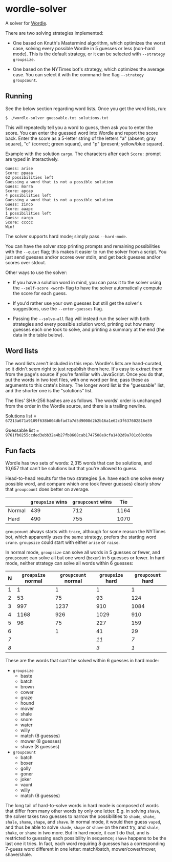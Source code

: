 # wordle-solver

A solver for [Wordle](https://www.nytimes.com/wordle/).

There are two solving strategies implemented:

- One based on Knuth's Mastermind algorithm, which optimizes the worst case,
  solving every possible Wordle in 5 guesses or less (non-hard mode). This is
  the default strategy, or it can be selected with `--strategy groupsize`.

- One based on the NYTimes bot's strategy, which optimizes the average case. You
  can select it with the command-line flag `--strategy groupcount`.

## Running

See the below section regarding word lists. Once you get the word lists, run:

```
$ ./wordle-solver guessable.txt solutions.txt
```

This will repeatedly tell you a word to guess, then ask you to enter the score.
You can enter the guessed word into Wordle and report the score back. Enter the
score as a 5-letter string of the letters "a" (absent; gray square), "c"
(correct; green square), and "p" (present; yellow/blue square).

Example with the solution `cargo`. The characters after each `Score:` prompt are
typed in interactively.

```
Guess: arise
Score: ppaaa
62 possibilities left
Guessing a word that is not a possible solution
Guess: morra
Score: apcap
4 possibilities left
Guessing a word that is not a possible solution
Guess: zinco
Score: aaapc
1 possibilities left
Guess: cargo
Score: ccccc
Win!
```

The solver supports hard mode; simply pass `--hard-mode`.

You can have the solver stop printing prompts and remaining possibilities with
the `--quiet` flag; this makes it easier to run the solver from a script. You
just send guesses and/or scores over stdin, and get back guesses and/or scores
over stdout.

Other ways to use the solver:

- If you have a solution word in mind, you can pass it to the solver using the
  `--self-score <word>` flag to have the solver automatically compute the score
  for each guess.

- If you'd rather use your own guesses but still get the solver's suggestions,
  use the `--enter-guesses` flag.

- Passing the `--solve-all` flag will instead run the solver with both
  strategies and every possible solution word, printing out how many guesses
  each one took to solve, and printing a summary at the end (the data in the
  table below).

## Word lists

The word lists aren't included in this repo. Wordle's lists are hand-curated, so
it didn't seem right to just republish them here. It's easy to extract them from
the page's source if you're familiar with JavaScript. Once you do that, put the
words in two text files, with one word per line; pass these as arguments to this
crate's binary. The longer word list is the "guessable" list, and the shorter
one is the "solutions" list.

The files' SHA-256 hashes are as follows. The words' order is unchanged from the
order in the Wordle source, and there is a trailing newline.

Solutions list =
`67213a671a9109f638b004dbfad7a7d5d9008d2b2b16a1e62c3f637602816e39`

Guessable list =
`9761fb0255ccded3ebb32a4b27fb8608cab1747508e9cfa1402d9a701c60cdda`

## Fun facts

Wordle has two sets of words: 2,315 words that can be solutions, and 10,657 that
can't be solutions but that you're allowed to guess.

Head-to-head results for the two strategies (i.e. have each one solve every
possible word, and compare which one took fewer guesses) clearly show that
`groupcount` does better on average.

|        | `groupsize` wins | `groupcount` wins | Tie  |
| ------ | ---------------- | ----------------- | ---- |
| Normal | 439              | 712               | 1164 |
| Hard   | 490              | 755               | 1070 |

`groupcount` always starts with `trace`, although for some reason the NYTimes
bot, which apparently uses the same strategy, prefers the starting word `crane`.
`groupsize` could start with either `arise` or `raise`.

In normal mode, `groupsize` can solve all words in 5 guesses or fewer, and
`groupcount` can solve all but one word (`boxer`) in 5 guesses or fewer. In hard
mode, neither strategy can solve all words within 6 guesses:

| N   | `groupsize` normal | `groupcount` normal | `groupsize` hard | `groupcount` hard |
| --- | ------------------ | ------------------- | ---------------- | ----------------- |
| 1   | 1                  | 1                   | 1                | 1                 |
| 2   | 53                 | 75                  | 93               | 124               |
| 3   | 997                | 1237                | 910              | 1084              |
| 4   | 1168               | 926                 | 1029             | 910               |
| 5   | 96                 | 75                  | 227              | 159               |
| 6   |                    | 1                   | 41               | 29                |
| _7_ |                    |                     | _11_             | _7_               |
| _8_ |                    |                     | _3_              | _1_               |

These are the words that can't be solved within 6 guesses in hard mode:

- `groupsize`
  - baste
  - batch
  - brown
  - cower
  - graze
  - hound
  - mover
  - shale
  - snore
  - water
  - willy
  - match (8 guesses)
  - mower (8 guesses)
  - shave (8 guesses)
- `groupcount`
  - batch
  - boxer
  - golly
  - goner
  - joker
  - vaunt
  - willy
  - match (8 guesses)

The long tail of hard-to-solve words in hard mode is composed of words that
differ from many other words by only one letter. E.g. in solving `shave`, the
solver takes two guesses to narrow the possibilities to `shade`, `shake`,
`shale`, `shame`, `shape`, and `shave`. In normal mode, it would then guess
`vaped`, and thus be able to solve `shade`, `shape` or `shave` on the next try,
and `shale`, `shake`, or `shame` in two more. But in hard mode, it can't do
that, and is restricted to guessing each possibility in sequence; `shave`
happens to be the last one it tries. In fact, each word requiring 8 guesses has
a corresponding 7-guess word different in one letter: match/batch,
mower/cower/mover, shave/shale.
